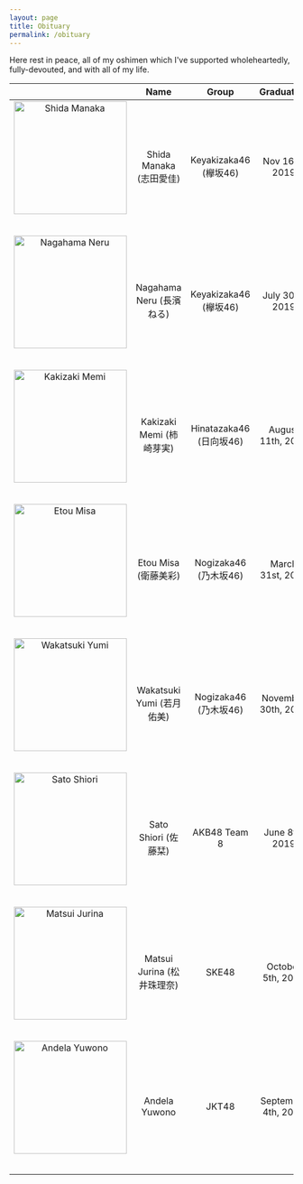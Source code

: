 ```yaml
---
layout: page
title: Obituary
permalink: /obituary
---
```


Here rest in peace, all of my oshimen which I've supported wholeheartedly, fully-devouted, and with all of my life.

| | **Name**					| **Group**				| **Graduation** |
|:-------:| :--------------------:|:-------------------:|:----------------:|
|<img src="http://stage48.net/wiki/images/a/a7/ShidaFukyouwaon.jpg" alt="Shida Manaka" width="200" style="vertical-align:middle; margin-bottom: 2em"/>|Shida Manaka (志田愛佳)|Keyakizaka46 (欅坂46)|Nov 16th, 2019|
|<img src="http://stage48.net/wiki/images/5/56/NagahamaNeru7th.jpg" alt="Nagahama Neru" width="200" style="vertical-align:middle; margin-bottom: 2em"/>|Nagahama Neru (長濱ねる)| Keyakizaka46 (欅坂46)|July 30th, 2019|
|<img src="http://stage48.net/wiki/images/9/94/KakizakiMemi1stAlbum.jpg" alt="Kakizaki Memi" width="200" style="vertical-align:middle; margin-bottom: 2em"/>|Kakizaki Memi (柿崎芽実)|Hinatazaka46 (日向坂46)|August 11th, 2019|
|<img src="http://stage48.net/wiki/images/7/7a/EtoSynchronicity.jpg" alt="Etou Misa" width="200" style="vertical-align:middle; margin-bottom: 2em"/>|Etou Misa (衛藤美彩)| Nogizaka46 (乃木坂46)|March 31st, 2019|
|<img src="http://stage48.net/wiki/images/9/95/WakatsukiSynchronicity.jpg" alt="Wakatsuki Yumi" width="200" style="vertical-align:middle; margin-bottom: 2em"/>|Wakatsuki Yumi (若月佑美)|Nogizaka46 (乃木坂46)|November 30th, 2018|
|<img src="http://stage48.net/wiki/images/a/a2/SatoShioriB2019.jpg" alt="Sato Shiori" width="200" style="vertical-align:middle; margin-bottom: 2em"/>|Sato Shiori (佐藤栞)|AKB48 Team 8|June 8th, 2019|
|<img src="http://stage48.net/wiki/images/0/02/MatsuiJurinaS2017.jpg" alt="Matsui Jurina" width="200" style="vertical-align:middle; margin-bottom: 2em"/>|Matsui Jurina (松井珠理奈)|SKE48|October 5th, 2020|
|<img src="http://stage48.net/wiki/images/7/76/Andela_-_JKT48_SSK_2015.jpg" alt="Andela Yuwono" width="200" style="vertical-align:middle; margin-bottom: 2em"/>|Andela Yuwono|JKT48|September 4th, 2015|


